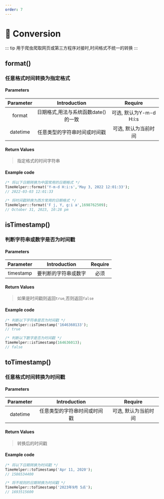 ```yaml
---
order: 7
---
```


# 🍍 Conversion

::: tip
用于爬虫爬取网页或第三方程序对接时,时间格式不统一的转换
:::

## format()

### 任意格式时间转换为指定格式

#### Parameters

| Parameter |     Introduction      |      Require       |
|:---------:|:---------------------:|:------------------:|
|  format   | 日期格式,用法与系统函数date()的一致 | 可选, 默认为Y-m-d H:i:s |
| datetime  |    任意类型的字符串时间或时间戳     |    可选, 默认为当前时间     |

#### Return Values

> 指定格式的时间字符串

#### Example code

```php
/* 将以下日期转换为中国常用的日期格式 */
TimeHelper::format('Y-m-d H:i:s','May 3, 2022 12:01:33');
// 2022-03-03 12:01:33

/* 将时间戳转换为西方常用的日期格式 */
TimeHelper::format('F j, Y, g:i a',1698762509);
// October 31, 2023, 10:28 pm
```

## isTimestamp()

### 判断字符串或数字是否为时间戳

#### Parameters

| Parameter | Introduction | Require |
|:---------:|:------------:|:-------:|
| timestamp |  要判断的字符串或数字  |   必须    |

#### Return Values

> 如果是时间戳则返回`true`,否则返回`false`

#### Example code

```php
/* 判断以下字符串是否为时间戳 */
TimeHelper::isTimestamp('1646360133');
// true

/* 判断以下数字是否为时间戳 */
TimeHelper::isTimestamp(164636013);
// false
```

## toTimestamp()

### 任意格式时间转换为时间戳

#### Parameters

| Parameter |  Introduction  |   Require   |
|:---------:|:--------------:|:-----------:|
| datetime  | 任意类型的字符串时间或时间戳 | 可选, 默认为当前时间 |

#### Return Values

> 转换后的时间戳

#### Example code

```php
/* 将以下日期转换为时间戳 */
TimeHelper::toTimestamp('Apr 11, 2020');
// 1586534400

/* 将不规则的日期转换为时间戳 */
TimeHelper::toTimestamp('2023年9月 5点');
// 1693515600
```
